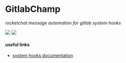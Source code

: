 # GitlabChamp

*rocketchat message automation for gitlab system hooks*

![](https://gitlab.fsrv.services/fsrvcorp/automation/gitlabchamp/badges/main/pipeline.svg)
![](https://gitlab.fsrv.services/fsrvcorp/automation/gitlabchamp/badges/main/coverage.svg)


#### useful links

* [system hooks documentation](https://docs.gitlab.com/ee/administration/system_hooks.html)
